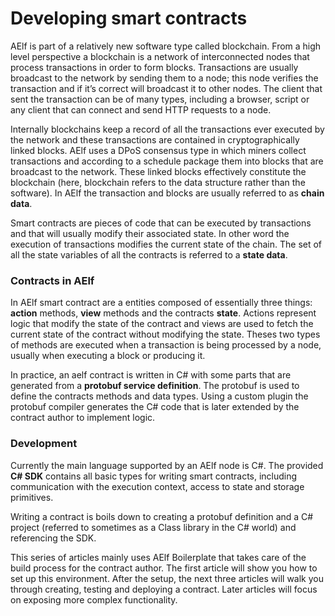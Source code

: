 # Developing smart contracts

AElf is part of a relatively new software type called blockchain. From a high level perspective a blockchain is a network of interconnected nodes that process transactions in order to form blocks. Transactions are usually broadcast to the network by sending them to a node; this node verifies the transaction and if it’s correct will broadcast it to other nodes. The client that sent the transaction can be of many types, including a browser, script or any client that can connect and send HTTP requests to a node. 

Internally blockchains keep a record of all the transactions ever executed by the network and these transactions are contained in cryptographically linked blocks. AElf uses a DPoS consensus type in which miners collect transactions and according to a schedule package them into blocks that are broadcast to the network. These linked blocks effectively constitute the blockchain (here, blockchain refers to the data structure rather than the software). In AElf the transaction and blocks are usually referred to as **chain data**.

Smart contracts are pieces of code that can be executed by transactions and that will usually modify their associated state. In other word the execution of transactions modifies the current state of the chain. The set of all the state variables of all the contracts is referred to a **state data**.

### Contracts in AElf

In AElf smart contract are a entities composed of essentially three things: **action** methods, **view** methods and the contracts **state**. Actions represent logic that modify the state of the contract and views are used to fetch the current state of the contract without modifying the state. Theses two types of methods are executed when a transaction is being processed by a node, usually when executing a block or producing it. 

In practice, an aelf contract is written in C# with some parts that are generated from a **protobuf service definition**. The protobuf is used to define the contracts methods and data types. Using a custom plugin the protobuf compiler generates the C# code that is later extended by the contract author to implement logic.

### Development

Currently the main language supported by an AElf node is C#. The provided **C# SDK** contains all basic types for writing smart contracts, including communication with the execution context, access to state and storage primitives.

Writing a contract is boils down to creating a protobuf definition and a C# project (referred to sometimes as a Class library in the C# world) and referencing the SDK. 

This series of articles mainly uses AElf Boilerplate that takes care of the build process for the contract author. The first article will show you how to set up this environment. After the setup, the next three articles will walk you through creating, testing and deploying a contract. Later articles will focus on exposing more complex functionality.